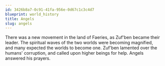 ```yaml
---
id: 3426b8a7-0c91-41fa-956e-0d67c1c3c4d7
blueprint: world_history
title: Angels
slug: angels
---
```

There was a new movement in the land of Faeries, as Zuf'ben became their leader. The spiritual waves of the two worlds were becoming magnified, and many expected the worlds to become one. Zuf'ben lamented over the humans' corruption, and called upon higher beings for help. Angels answered his prayers.
